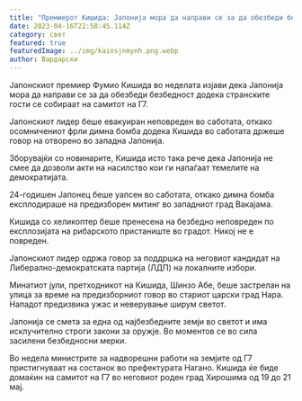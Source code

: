 ```yaml
---
title: "Премиерот Кишида: Јапонија мора да направи се за да обезбеди безбедност"
date: 2023-04-16T22:58:45.114Z
category: свет
featured: true
featuredImage: ../img/kainsjnmynh.png.webp
author: Вардарски
---
```


Јапонскиот премиер Фумио Кишида во неделата изјави дека Јапонија мора да направи се за да обезбеди безбедност додека странските гости се собираат на самитот на Г7.

Јапонскиот лидер беше евакуиран неповреден во саботата, откако осомничениот фрли димна бомба додека Кишида во саботата држеше говор на отворено во западна Јапонија.

Зборувајќи со новинарите, Кишида исто така рече дека Јапонија не смее да дозволи акти на насилство кои ги напаѓаат темелите на демократијата.

24-годишен Јапонец беше уапсен во саботата, откако димна бомба експлодираше на предизборен митинг во западниот град Вакајама.

Кишида со хеликоптер беше пренесена на безбедно неповреден по експлозијата на рибарското пристаниште во градот. Никој не е повреден.

Јапонскиот лидер одржа говор за поддршка на неговиот кандидат на Либерално-демократската партија (ЛДП) на локалните избори.

Минатиот јули, претходникот на Кишида, Шинзо Абе, беше застрелан на улица за време на предизборниот говор во стариот царски град Нара. Нападот предизвика ужас и неверување ширум светот.

Јапонија се смета за една од најбезбедните земји во светот и има исклучително строги закони за оружје. Во моментов се во сила засилени безбедносни мерки.

Во недела министрите за надворешни работи на земјите од Г7 пристигнуваат на состанок во префектурата Нагано. Кишида ќе биде домаќин на самитот на Г7 во неговиот роден град Хирошима од 19 до 21 мај.
